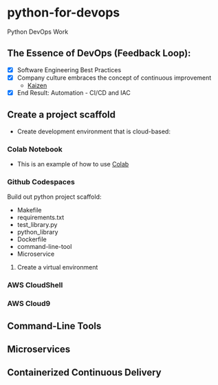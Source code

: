 # python-for-devops
Python DevOps Work

## The Essence of DevOps (Feedback Loop):
- [x] Software Engineering Best Practices
- [x] Company culture embraces the concept of continuous improvement
    - [Kaizen](https://en.wikipedia.org/wiki/Kaizen)
- [x] End Result: Automation - CI/CD and IAC

## Create a project scaffold

* Create development environment that is cloud-based:

### Colab Notebook

* This is an example of how to use [Colab](https://github.com/jlo87/python-for-devops/blob/main/python_9_22.ipynb)

### Github Codespaces

Build out python project scaffold:

* Makefile
* requirements.txt
* test_library.py
* python_library
* Dockerfile
* command-line-tool
* Microservice

1. Create a virtual environment

### AWS CloudShell
### AWS Cloud9

## Command-Line Tools

## Microservices

## Containerized Continuous Delivery